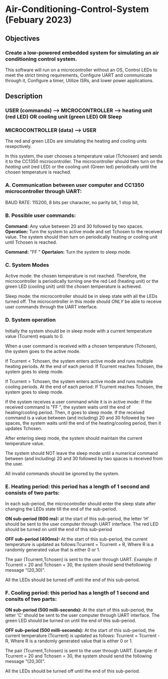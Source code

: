 # Air-Conditioning-Control-System (Febuary 2023)

## Objectives

### Create a low-powered embedded system for simulating an air conditioning control system.
    
This software will run on a microcontroller without an OS,
Control LEDs to meet the strict timing requirements, 
Configure UART and communicate through it,
Configure a timer,
Utilize ISRs,
and lower power applications.


## Description 
                                            
### USER (commands) --> MICROCONTROLLER  --> heating unit (red LED) OR cooling unit (green LED) OR Sleep
### MICROCONTROLLER (data) --> USER               

The red and green LEDs are simulating the heating and cooling units resepctively.

In this system, the user chooses a temperature value (Tchoosen) and sends it to the CC1350 
microcontroller. The microcontroller should then turn on the *heating unit* (red LED) or the 
cooling unit (Green led) periodically until the chosen temperature is reached. 


### A. Communication between user computer and CC1350 microcontroller through UART:
  BAUD RATE: 115200,
  8 bits per character,
  no parity bit,
  1 stop bit,

### B. Possible user commands: 

**Command:** Any value between 20 and 30 followed by two spaces.
**Operation:** Turn the system to active mode and set Tchosen to the received value. The system should then turn on periodically heating or cooling unit until Tchosen is reached.

**Command:** "FF "
**Opertaion:** Turn the system to sleep mode.

### C. System Modes

Active mode: the chosen temperature is not reached. Therefore, the microcontroller is periodically turning one the red Led (heating unit) or the green LED (cooling unit) until the chosen temperature is achieved.

Sleep mode: the microcontroller should be in sleep state with all the LEDs turned off. The microcontroller
in this mode should *ONLY* be able to receive user commands through the UART interface.

### D. System operation

Initially the system should be in sleep mode with a current temperature value (Tcurrent) equals to 0.

When a user command is received with a chosen temperature (Tchosen), the system goes to the active mode.

If Tcurrent < Tchosen, the system enters active mode and runs multiple heating periods. At the end of each period: If Tcurrent reaches Tchosen, the system goes to sleep mode.

If Tcurrent > Tchosen, the system enters active mode and runs multiple cooling periods. At the end of each period: If Tcurrent reaches Tchosen, the system goes to sleep mode.

If the system receives a user command while it is in active mode: If the received command is "FF ", the system waits until the end of heating/cooling period. Then, it goes to sleep mode. If the received command is a value between (and including) 20 and 30 followed by two spaces, the system waits until the end of the heating/cooling period, then it updates Tchosen.

After entering sleep mode, the system should maintain the current temperature value.

The system should NOT leave the sleep mode until a numerical command between (and including) 20 and 30 followed by two spaces is received from the user.

All invalid commands should be ignored by the system.

### E. Heating period: this period has a length of 1 second and consists of two parts:
In each sub-period, the microcontroller should enter the sleep state after changing the LEDs state till the end of the sub-period.

**ON sub-period (600 ms):** at the start of this sub-period, the letter 'H' should be sent to the user computer through UART interface. The red LED should be turned on until the end of this sub-period

**OFF sub-period (400ms):** At the start of this sub-period, the current temperature is updated as follows:Tcurrent = Tcurrent + R, Where R is a randomly generated value that is either 0 or 1. 

The pair (Tcurrent,Tchosen) is sent to the user through UART.
Example: if Tcurrent = 20 and Tchosen = 30, the system should send thefollowing message “(20,30)”.

All the LEDs should be turned off until the end of this sub-period.

### F. Cooling period: this period has a length of 1 second and consits of two parts:

**ON sub-period (500 milli-seconds):**
At the start of this sub-period, the letter ‘C’ should be sent to the user computer through UART interface. The green LED should be turned on until the end of this sub-period.

**OFF sub-period (500 milli-seconds):** At the start of this sub-period, the current temperature (Tcurrent) is updated as follows: Tcurrent = Tcurrent - R, Where R is a randomly generated value that is either 0 or 1.
        
The pair (Tcurrent,Tchosen) is sent to the user through UART.
Example: if Tcurrent = 20 and Tchosen = 30, the system should send the following message “(20,30)”.

All the LEDs should be turned off until the end of this sub-period.
